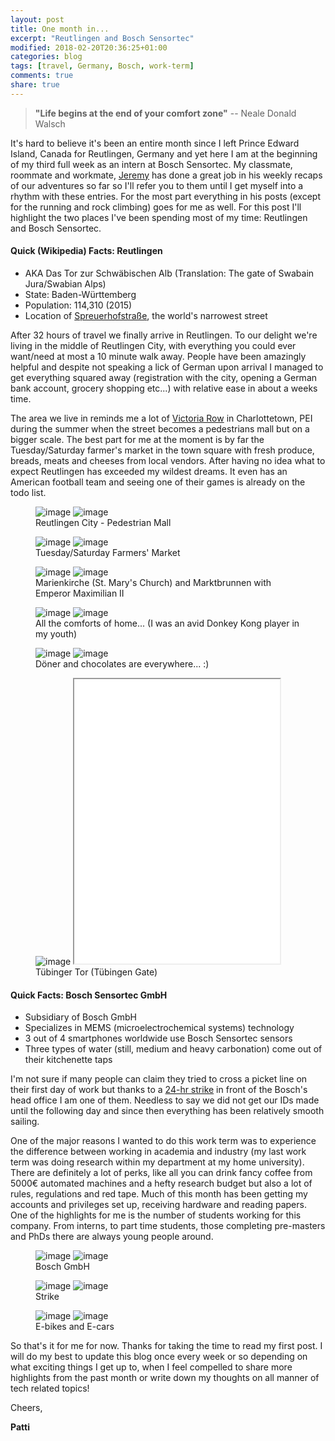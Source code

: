 ```yaml
---
layout: post
title: One month in...
excerpt: "Reutlingen and Bosch Sensortec"
modified: 2018-02-20T20:36:25+01:00
categories: blog
tags: [travel, Germany, Bosch, work-term]
comments: true
share: true
---
```


> <strong>"Life begins at the end of your comfort zone"</strong> -- Neale Donald Walsch

It's hard to believe it's been an entire month since I left Prince Edward Island, Canada for Reutlingen, Germany and yet here I am at the beginning of my third full week as an intern at Bosch Sensortec. My classmate, roommate and workmate, [Jeremy][jthompson] has done a great job in his weekly recaps of our adventures so far so I'll refer you to them until I get myself into a rhythm with these entries. For the most part everything in his posts (except for the running and rock climbing) goes for me as well. For this post I'll highlight the two places I've been spending most of my time: Reutlingen and Bosch Sensortec.

#### Quick (Wikipedia) Facts: Reutlingen
* AKA Das Tor zur Schwäbischen Alb (Translation: The gate of Swabain Jura/Swabian Alps)
* State: Baden-Württemberg
* Population: 114,310 (2015)
* Location of [Spreuerhofstraße][narrow], the world's narrowest street

After 32 hours of travel we finally arrive in Reutlingen. To our delight we're living in the middle of Reutlingen City, with everything you could ever want/need at most a 10 minute walk away. People have been amazingly helpful and despite not speaking a lick of German upon arrival I managed to get everything squared away (registration with the city, opening a German bank account, grocery shopping etc...) with relative ease in about a weeks time.

The area we live in reminds me a lot of [Victoria Row][victoria] in Charlottetown, PEI during the summer when the street becomes a pedestrians mall but on a bigger scale. The best part for me at the moment is by far the Tuesday/Saturday farmer's market in the town square with fresh produce, breads, meats and cheeses from local vendors. After having no idea what to expect Reutlingen has exceeded my wildest dreams. It even has an American football team and seeing one of their games is already on the todo list.

<figure class ="half">
  <img src="/images/posts/20.02.18/pedmall.jpg" alt="image">
  <img src="/images/posts/20.02.18/pedmall1.jpg" alt="image">
  <figcaption>Reutlingen City - Pedestrian Mall</figcaption>
</figure>

<figure class ="half">
  <img src="/images/posts/20.02.18/market.jpg" alt="image">
  <img src="/images/posts/20.02.18/market2.jpg" alt="image">
  <figcaption>Tuesday/Saturday Farmers' Market</figcaption>
</figure>

<figure class ="half">
  <img src="/images/posts/20.02.18/stmarys.jpg" alt="image">
  <img src="/images/posts/20.02.18/fountain.jpg" alt="image">
  <figcaption>Marienkirche (St. Mary's Church) and Marktbrunnen with Emperor Maximilian II</figcaption>
</figure>

<figure class ="half">
  <img src="/images/posts/20.02.18/dk.jpg" alt="image">
  <img src="/images/posts/20.02.18/husky.jpg" alt="image">
  <figcaption>All the comforts of home... (I was an avid Donkey Kong player in my youth)</figcaption>
</figure>

<figure class ="half">
  <img src="/images/posts/20.02.18/doner.jpg" alt="image">
  <img src="/images/posts/20.02.18/chocolates.jpg" alt="image">
  <figcaption>D&ouml;ner and chocolates are everywhere... :)</figcaption>
</figure>

<figure class ="half">
  <img src="/images/posts/20.02.18/tor.jpg" alt="image">
  <iframe width="329" height="455" src="/images/posts/20.02.18/tor2.mp4"></iframe>
  <figcaption>T&uuml;binger Tor (T&uuml;bingen Gate)</figcaption>
</figure>


#### Quick Facts: Bosch Sensortec GmbH
* Subsidiary of Bosch GmbH
* Specializes in MEMS (microelectrochemical systems) technology
* 3 out of 4 smartphones worldwide use Bosch Sensortec sensors
* Three types of water (still, medium and heavy carbonation) come out of their kitchenette taps

I'm not sure if many people can claim they tried to cross a picket line on their first day of work but thanks to a [24-hr strike][picket] in front of the Bosch's head office I am one of them. Needless to say we did not get our IDs made until the following day and since then everything has been relatively smooth sailing.

One of the major reasons I wanted to do this work term was to experience the difference between working in academia and industry (my last work term was doing research within my department at my home university). There are definitely a lot of perks, like all you can drink fancy coffee from 5000&euro; automated machines and a hefty research budget but also a lot of rules, regulations and red tape. Much of this month has been getting my accounts and privileges set up, receiving hardware and reading papers. One of the highlights for me is the number of students working for this company. From interns, to part time students, those completing pre-masters and PhDs there are always young people around.  

<figure class ="half">
  <img src="/images/posts/20.02.18/bosch1.jpg" alt="image">
  <img src="/images/posts/20.02.18/bosch2.jpg" alt="image">
  <figcaption>Bosch GmbH</figcaption>
</figure>

<figure class ="half">
  <img src="/images/posts/20.02.18/strike.jpg" alt="image">
  <img src="/images/posts/20.02.18/strike2.jpg" alt="image">
  <figcaption>Strike</figcaption>
</figure>

<figure class ="half">
  <img src="/images/posts/20.02.18/ebike.jpg" alt="image">
  <img src="/images/posts/20.02.18/ecar.jpg" alt="image">
  <figcaption>E-bikes and E-cars</figcaption>
</figure>

So that's it for me for now. Thanks for taking the time to read my first post. I will do my best to update this blog once every week or so depending on what exciting things I get up to, when I feel compelled to share more highlights from the past month or write down my thoughts on all manner of tech related topics!

Cheers,

<strong>Patti</strong>

[jthompson]: https://jhthompson.github.io
[narrow]: http://unusualplaces.org/spreuerhofstrase-in-reutlingen-germany-the-narrowest-street-in-the-world/
[victoria]: https://www.tripadvisor.com/Attraction_Review-g155023-d6949138-Reviews-Victoria_Row-Charlottetown_Prince_Edward_Island.html
[picket]: https://www.reuters.com/article/us-germany-wages/german-industrial-strikes-to-hit-daimler-porsche-idUSKBN1FJ20K
